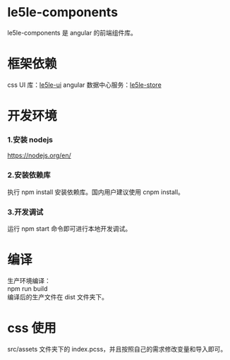 # le5le-components

le5le-components 是 angular 的前端组件库。

# 框架依赖

css UI 库：<a href="https://github.com/le5le-com/le5le-ui" target="_blank">le5le-ui</a>
angular 数据中心服务：<a href="https://github.com/le5le-com/le5le-store" target="_blank">le5le-store</a>

# 开发环境

### 1.安装 nodejs

https://nodejs.org/en/

### 2.安装依赖库

执行 npm install 安装依赖库。国内用户建议使用 cnpm install。

### 3.开发调试

运行 npm start 命令即可进行本地开发调试。

# 编译

生产环境编译：  
npm run build  
编译后的生产文件在 dist 文件夹下。

# css 使用

src/assets 文件夹下的 index.pcss，并且按照自己的需求修改变量和导入即可。
